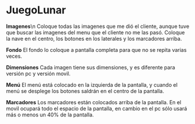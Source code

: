 # JuegoLunar

**Imagenes**\n
Coloque todas las imagenes que me dió el cliente, aunque tuve que buscar las imagenes del menu que el cliente no me las pasó. Coloque la nave en el centro, los botones en los laterales y los marcadores arriba.

**Fondo**
El fondo lo coloque a pantalla completa para que no se repita varias veces.

**Dimensiones**
Cada imagen tiene sus dimensiones, y es diferente para versión pc y versión movil.

**Menú**
El menú está colocado en la izquierda de la pantalla, y cuando el menú se desplege los botones saldrán en el centro de la pantalla.

**Marcadores**
Los marcadores están colocados arriba de la pantalla. En el movil ocupará todo el espacio de la pantalla, en cambio en el pc sólo usará más o menos un 40% de la pantalla.
